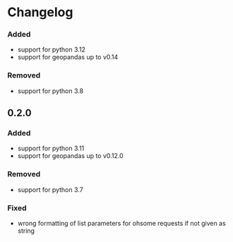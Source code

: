 # Changelog

### Added

 - support for python 3.12
 - support for geopandas up to v0.14

### Removed

 - support for python 3.8

## 0.2.0

### Added

 - support for python 3.11
 - support for geopandas up to v0.12.0

### Removed

 - support for python 3.7

### Fixed

 - wrong formatting of list parameters for ohsome requests if not given as string
